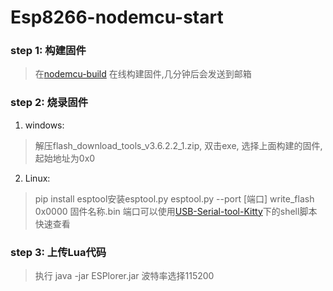 # Esp8266-nodemcu-start

### step 1: 构建固件
> 在[nodemcu-build](https://nodemcu-build.com/) 在线构建固件,几分钟后会发送到邮箱

### step 2: 烧录固件
1. windows:
> 解压flash_download_tools_v3.6.2.2_1.zip, 双击exe, 选择上面构建的固件,起始地址为0x0

2. Linux:
> pip install esptool安装esptool.py
> esptool.py --port [端口] write_flash 0x0000 固件名称.bin
> 端口可以使用[USB-Serial-tool-Kitty](https://github.com/SenseAge/USB-Serial-tool-Kitty)下的shell脚本快速查看

### step 3: 上传Lua代码
> 执行 java -jar ESPlorer.jar 波特率选择115200
